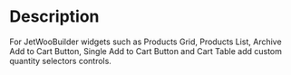 # Description
For JetWooBuilder widgets such as Products Grid, Products List, Archive Add to Cart
Button, Single Add to Cart Button and Cart Table add custom quantity selectors controls.
